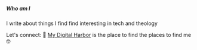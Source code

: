 ##### Who am I

I write about things I find find interesting in tech and theology

Let's connect: 🌱  [My Digital Harbor](https://mydigitalharbor.com/pypeaday/) is the place to find the places to find me 🤓
        
